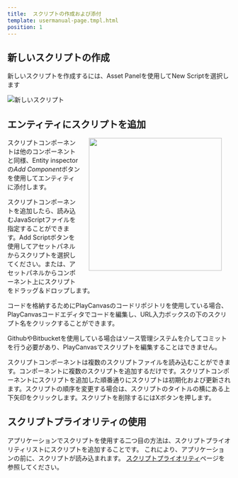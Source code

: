 ```yaml
---
title:  スクリプトの作成および添付
template: usermanual-page.tmpl.html
position: 1
---
```


## 新しいスクリプトの作成

新しいスクリプトを作成するには、Asset Panelを使用してNew Scriptを選択します

![新しいスクリプト][0]

## エンティティにスクリプトを追加

<img src="/images/user-manual/scenes/components/component-script.png" style="width: 300px; float: right; padding: 20px; padding-top: 0px;"/>

スクリプトコンポーネントは他のコンポーネントと同様、Entity inspectorの*Add Component*ボタンを使用してエンティティに添付します。

スクリプトコンポーネントを追加したら、読み込むJavaScriptファイルを指定することができます。Add Scriptボタンを使用してアセットパネルからスクリプトを選択してください。または、アセットパネルからコンポーネント上にスクリプトをドラッグ＆ドロップします。

コードを格納するためにPlayCanvasのコードリポジトリを使用している場合、PlayCanvasコードエディタでコードを編集し、URL入力ボックスの下のスクリプト名をクリックすることができます。

<div class="alert alert-info"> GithubやBitbucketを使用している場合はソース管理システムを介してコミットを行う必要があり、PlayCanvasでスクリプトを編集することはできません。 </div>

スクリプトコンポーネントは複数のスクリプトファイルを読み込むことができます。コンポーネントに複数のスクリプトを追加するだけです。スクリプトコンポーネントにスクリプトを追加した順番通りにスクリプトは初期化および更新されます。スクリプトの順序を変更する場合は、スクリプトのタイトルの横にある上下矢印をクリックします。スクリプトを削除するにはXボタンを押します。

## スクリプトプライオリティの使用

アプリケーションでスクリプトを使用する二つ目の方法は、スクリプトプライオリティリストにスクリプトを追加することです。 これにより、アプリケーションの前に、スクリプトが読み込まれます。 [スクリプトプライオリティ][4]ページを参照してください。

[0]: /images/user-manual/new_script.jpg
[2]: /user-manual/scripting/workflow
[3]: /images/user-manual/scenes/components/component-script.png "Add urls of scripts to the script component"
[4]: /user-manual/scripting/script-priorities

